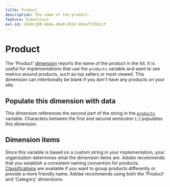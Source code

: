 ```yaml
---
title: Product
description: The name of the product.
feature: Dimensions
exl-id: 2649c200-4b0a-49a9-8592-9b9af72b91cf
---
```

# Product

The 'Product' [dimension](overview.md) reports the name of the product in the hit. It is useful for implementations that use the `products` variable and want to see metrics around products, such as top sellers or most viewed. This dimension can intentionally be blank if you don't have any products on your site.

## Populate this dimension with data

This dimension references the second part of the string in the [`products`](/help/implement/vars/page-vars/products.md) variable. Characters between the first and second semicolon (`;`) populates this dimension.

## Dimension items

Since this variable is based on a custom string in your implementation, your organization determines what the dimension items are. Adobe recommends that you establish a consistent naming convention for products. [Classifications](../classifications/classifications-overview.md) are available if you want to group products differently or provide a more friendly name. Adobe recommends using both the 'Product' and 'Category' dimensions.

